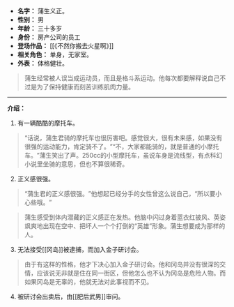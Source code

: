 
- **名字：** 蒲生义正。
- **性别：** 男
- **年龄：** 三十多岁
- **身份：** 房产公司的员工
- **登场作品：** [[《不然你搬去火星啊》]]
- **相关角色：** 单身，无家室。
- **外表：** 体格健壮。

> 蒲生经常被人误当成运动员，而且是格斗系运动。他每次都要解释说自己不过是为了保持健康而刻苦训练肌肉力量。

---

**介绍：** 

1. 有一辆酷酷的摩托车。

> “话说，蒲生君骑的摩托车也很厉害吧。感觉很大，很有未来感，如果没有很强的运动能力，肯定骑不了。​”“不，大家都能骑的，就是普通的小摩托车。​”蒲生笑出了声。250cc的小型摩托车，虽说车身是流线型，有点科幻小说里坐骑的意思，但也不算很稀奇。

2. 正义感很强。

> “蒲生君的正义感很强。​”他想起已经分手的女性曾这么说自己，​“所以要小心些哦。​”

> 蒲生感受到体内潜藏的正义感正在发热。他脑中闪过身着蓝衣红披风、英姿飒爽地出现在空中、把坏人一个个打倒的“英雄”形象。蒲生想要成为那样的人。

3. 无法接受[[冈岛]]被逮捕，而加入金子研讨会。

> 由于有这样的性格，他才下决心加入金子研讨会。他和冈岛并没有很深的交情，应该说无非就是住在同一街区，但他怎么也不认为冈岛是危险人物。而如果冈岛是无辜的，他就无法对此事视而不见。

4. 被研讨会出卖后，由[[肥后武男]]审问。